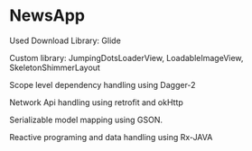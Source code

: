 # NewsApp

Used Download Library: Glide

Custom library: JumpingDotsLoaderView, LoadableImageView, SkeletonShimmerLayout
 
Scope level dependency handling using Dagger-2

Network Api handling using retrofit and okHttp

Serializable model mapping using GSON.

Reactive programing and data handling using Rx-JAVA
